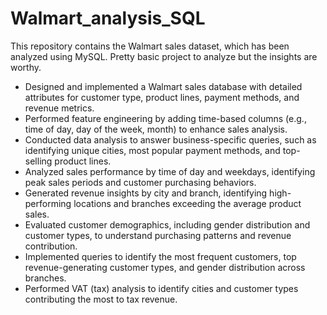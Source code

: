# Walmart_analysis_SQL
This repository contains the Walmart sales dataset, which has been analyzed using MySQL. Pretty basic project to analyze but the insights are worthy.  

- Designed and implemented a Walmart sales database with detailed attributes for customer type, product lines, payment methods, and revenue metrics.
- Performed feature engineering by adding time-based columns (e.g., time of day, day of the week, month) to enhance sales analysis.
- Conducted data analysis to answer business-specific queries, such as identifying unique cities, most popular payment methods, and top-selling product lines.
- Analyzed sales performance by time of day and weekdays, identifying peak sales periods and customer purchasing behaviors.
- Generated revenue insights by city and branch, identifying high-performing locations and branches exceeding the average product sales.
- Evaluated customer demographics, including gender distribution and customer types, to understand purchasing patterns and revenue contribution.
- Implemented queries to identify the most frequent customers, top revenue-generating customer types, and gender distribution across branches.
- Performed VAT (tax) analysis to identify cities and customer types contributing the most to tax revenue.


